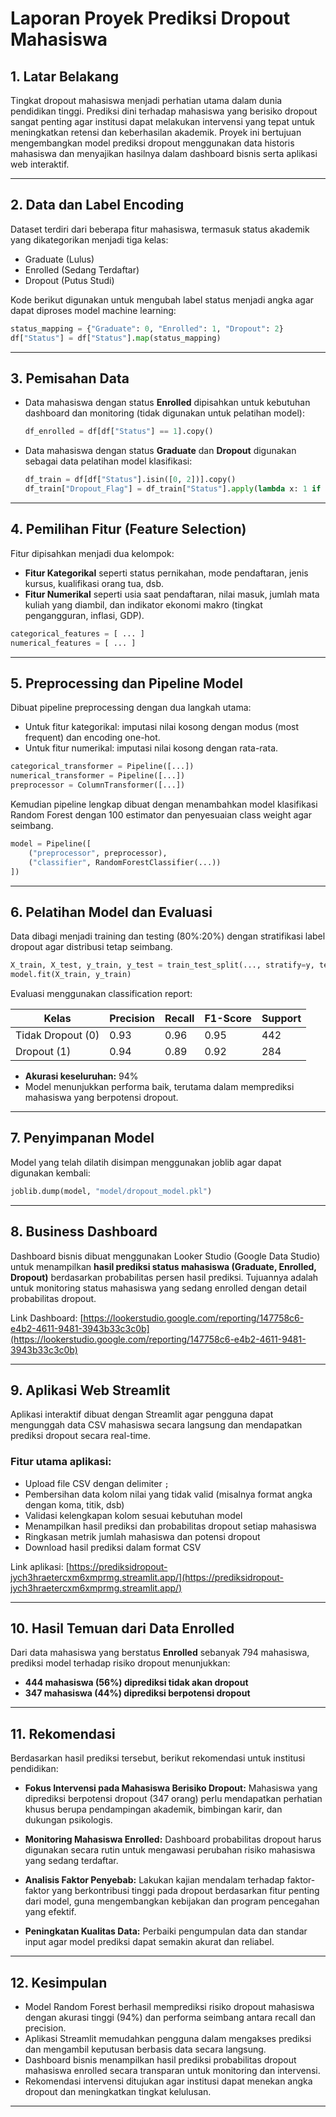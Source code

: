# Laporan Proyek Prediksi Dropout Mahasiswa

## 1. Latar Belakang

Tingkat dropout mahasiswa menjadi perhatian utama dalam dunia pendidikan tinggi. Prediksi dini terhadap mahasiswa yang berisiko dropout sangat penting agar institusi dapat melakukan intervensi yang tepat untuk meningkatkan retensi dan keberhasilan akademik. Proyek ini bertujuan mengembangkan model prediksi dropout menggunakan data historis mahasiswa dan menyajikan hasilnya dalam dashboard bisnis serta aplikasi web interaktif.

---

## 2. Data dan Label Encoding

Dataset terdiri dari beberapa fitur mahasiswa, termasuk status akademik yang dikategorikan menjadi tiga kelas:

- Graduate (Lulus)
- Enrolled (Sedang Terdaftar)
- Dropout (Putus Studi)

Kode berikut digunakan untuk mengubah label status menjadi angka agar dapat diproses model machine learning:

```python
status_mapping = {"Graduate": 0, "Enrolled": 1, "Dropout": 2}
df["Status"] = df["Status"].map(status_mapping)
```

---

## 3. Pemisahan Data

- Data mahasiswa dengan status **Enrolled** dipisahkan untuk kebutuhan dashboard dan monitoring (tidak digunakan untuk pelatihan model):

  ```python
  df_enrolled = df[df["Status"] == 1].copy()
  ```

- Data mahasiswa dengan status **Graduate** dan **Dropout** digunakan sebagai data pelatihan model klasifikasi:

  ```python
  df_train = df[df["Status"].isin([0, 2])].copy()
  df_train["Dropout_Flag"] = df_train["Status"].apply(lambda x: 1 if x == 2 else 0)
  ```

---

## 4. Pemilihan Fitur (Feature Selection)

Fitur dipisahkan menjadi dua kelompok:

- **Fitur Kategorikal** seperti status pernikahan, mode pendaftaran, jenis kursus, kualifikasi orang tua, dsb.
- **Fitur Numerikal** seperti usia saat pendaftaran, nilai masuk, jumlah mata kuliah yang diambil, dan indikator ekonomi makro (tingkat pengangguran, inflasi, GDP).

```python
categorical_features = [ ... ]
numerical_features = [ ... ]
```

---

## 5. Preprocessing dan Pipeline Model

Dibuat pipeline preprocessing dengan dua langkah utama:

- Untuk fitur kategorikal: imputasi nilai kosong dengan modus (most frequent) dan encoding one-hot.
- Untuk fitur numerikal: imputasi nilai kosong dengan rata-rata.

```python
categorical_transformer = Pipeline([...])
numerical_transformer = Pipeline([...])
preprocessor = ColumnTransformer([...])
```

Kemudian pipeline lengkap dibuat dengan menambahkan model klasifikasi Random Forest dengan 100 estimator dan penyesuaian class weight agar seimbang.

```python
model = Pipeline([
    ("preprocessor", preprocessor),
    ("classifier", RandomForestClassifier(...))
])
```

---

## 6. Pelatihan Model dan Evaluasi

Data dibagi menjadi training dan testing (80%:20%) dengan stratifikasi label dropout agar distribusi tetap seimbang.

```python
X_train, X_test, y_train, y_test = train_test_split(..., stratify=y, test_size=0.2, random_state=42)
model.fit(X_train, y_train)
```

Evaluasi menggunakan classification report:

| Kelas             | Precision | Recall | F1-Score | Support |
| ----------------- | --------- | ------ | -------- | ------- |
| Tidak Dropout (0) | 0.93      | 0.96   | 0.95     | 442     |
| Dropout (1)       | 0.94      | 0.89   | 0.92     | 284     |

- **Akurasi keseluruhan:** 94%
- Model menunjukkan performa baik, terutama dalam memprediksi mahasiswa yang berpotensi dropout.

---

## 7. Penyimpanan Model

Model yang telah dilatih disimpan menggunakan joblib agar dapat digunakan kembali:

```python
joblib.dump(model, "model/dropout_model.pkl")
```

---

## 8. Business Dashboard

Dashboard bisnis dibuat menggunakan Looker Studio (Google Data Studio) untuk menampilkan **hasil prediksi status mahasiswa (Graduate, Enrolled, Dropout)** berdasarkan probabilitas persen hasil prediksi. Tujuannya adalah untuk monitoring status mahasiswa yang sedang enrolled dengan detail probabilitas dropout.

Link Dashboard:
[https://lookerstudio.google.com/reporting/147758c6-e4b2-4611-9481-3943b33c3c0b](https://lookerstudio.google.com/reporting/147758c6-e4b2-4611-9481-3943b33c3c0b)

---

## 9. Aplikasi Web Streamlit

Aplikasi interaktif dibuat dengan Streamlit agar pengguna dapat mengunggah data CSV mahasiswa secara langsung dan mendapatkan prediksi dropout secara real-time.

### Fitur utama aplikasi:

- Upload file CSV dengan delimiter `;`
- Pembersihan data kolom nilai yang tidak valid (misalnya format angka dengan koma, titik, dsb)
- Validasi kelengkapan kolom sesuai kebutuhan model
- Menampilkan hasil prediksi dan probabilitas dropout setiap mahasiswa
- Ringkasan metrik jumlah mahasiswa dan potensi dropout
- Download hasil prediksi dalam format CSV

Link aplikasi:
[https://prediksidropout-jych3hraetercxm6xmprmg.streamlit.app/](https://prediksidropout-jych3hraetercxm6xmprmg.streamlit.app/)

---

## 10. Hasil Temuan dari Data Enrolled

Dari data mahasiswa yang berstatus **Enrolled** sebanyak 794 mahasiswa, prediksi model terhadap risiko dropout menunjukkan:

- **444 mahasiswa (56%) diprediksi tidak akan dropout**
- **347 mahasiswa (44%) diprediksi berpotensi dropout**

---

## 11. Rekomendasi

Berdasarkan hasil prediksi tersebut, berikut rekomendasi untuk institusi pendidikan:

- **Fokus Intervensi pada Mahasiswa Berisiko Dropout:**
  Mahasiswa yang diprediksi berpotensi dropout (347 orang) perlu mendapatkan perhatian khusus berupa pendampingan akademik, bimbingan karir, dan dukungan psikologis.

- **Monitoring Mahasiswa Enrolled:**
  Dashboard probabilitas dropout harus digunakan secara rutin untuk mengawasi perubahan risiko mahasiswa yang sedang terdaftar.

- **Analisis Faktor Penyebab:**
  Lakukan kajian mendalam terhadap faktor-faktor yang berkontribusi tinggi pada dropout berdasarkan fitur penting dari model, guna mengembangkan kebijakan dan program pencegahan yang efektif.

- **Peningkatan Kualitas Data:**
  Perbaiki pengumpulan data dan standar input agar model prediksi dapat semakin akurat dan reliabel.

---

## 12. Kesimpulan

- Model Random Forest berhasil memprediksi risiko dropout mahasiswa dengan akurasi tinggi (94%) dan performa seimbang antara recall dan precision.
- Aplikasi Streamlit memudahkan pengguna dalam mengakses prediksi dan mengambil keputusan berbasis data secara langsung.
- Dashboard bisnis menampilkan hasil prediksi probabilitas dropout mahasiswa enrolled secara transparan untuk monitoring dan intervensi.
- Rekomendasi intervensi ditujukan agar institusi dapat menekan angka dropout dan meningkatkan tingkat kelulusan.

---
